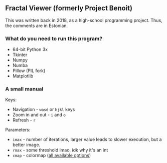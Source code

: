 ## Fractal Viewer (formerly Project Benoit)

This was written back in 2018, as a high-school programming project. Thus, the comments are in Estonian.

### What do you need to run this program?
- 64-bit Python 3x
- Tkinter
- Numpy
- Numba
- Pillow (PIL fork)
- Matplotlib

### A small manual

Keys:

- Navigation - `wasd` or `hjkl` keys
- Zoom in and out - `i` and `o`
- Refresh - `r`

Parameters:

- `imax` - number of iterations, larger value leads to slower execution, but a better image.
- `rmax` - some threshold lmao, idk why it's an int
- `cmap` - colormap ([all available options](https://matplotlib.org/users/colormaps.html))
